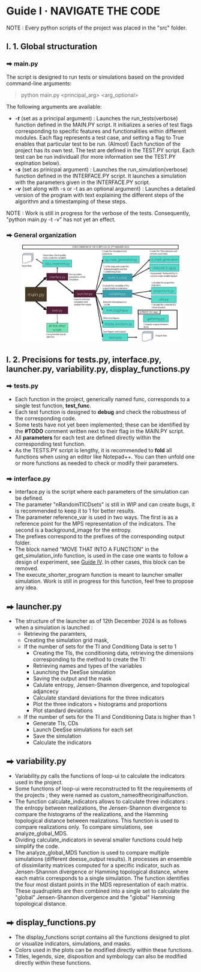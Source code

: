 # Guide I  ·  NAVIGATE THE CODE
NOTE : Every python scripts of the project was placed in the "src" folder.
## I. 1. Global structuration
### ⮕ main.py
The script is designed to run tests or simulations based on the provided command-line arguments: 
> python main.py \<principal_arg\> \<arg_optional\>

The following arguments are available:

- ***-t*** (set as a principal argument) : Launches the run_tests(verbose) function defined in the MAIN.PY script. It initializes a series of test flags corresponding to specific features and functionalities within different modules. Each flag represents a test case, and setting a flag to True enables that particular test to be run. (Almost) Each function of the project has its own test. The test are defined in the TEST.PY script. Each test can be run individuall (for more information see the TEST.PY explnation below).
- ***-s*** (set as prinicpal argument) : Launches the run_simulation(verbose) function defined in the INTERFACE.PY script. It launches a simulation with the parameters given in the INTERFACE.PY script.
- ***-v*** (set along with -s or -t as an optional argument) : Launches a detailed version of the program with text explaining the different steps of the algorithm and a timestamping of these steps.

NOTE : Work is still in progress for the verbose of the tests. Consequently, "python main.py -t -v" has not yet an effect.
 
### ⮕ General organization

<center><img src="images/Structuration of the scripts.png" alt="what image shows" width="85%"></center>

## I. 2. Precisions for tests.py, interface.py, launcher.py, variability.py, display_functions.py

### ⮕ tests.py

- Each function in the project, generically named func, corresponds to a single test function, **test_func**.
- Each test function is designed to **debug** and check the robustness of the corresponding code.
- Some tests have not yet been implemented; these can be identified by the **#TODO** comment written next to their flag in the MAIN.PY script.
- All **parameters** for each test are defined directly within the corresponding test function.
- As the TESTS.PY script is lengthy, it is recommended to **fold** all functions when using an editor like Notepad++. You can then unfold one or more functions as needed to check or modify their parameters.

### ⮕ interface.py

- Interface.py is the script where each parameters of the simulation can be defined.
- The parameter "nRandomTICDsets" is still in WIP and can create bugs, it is recommended to keep it to 1 for better results.
- The parameter reference_var is used in two ways. The first is as a reference point for the MPS representation of the indicators. The second is a background_image for the entropy.
- The prefixes correspond to the prefixes of the corresponding output folder.
- The block named "MOVE THAT INTO A FUNCTION" in the get_simulation_info function, is used in the case one wants to follow a design of experiment, see [Guide IV](https://github.com/AxMeNi/GeoclassificationMPS/blob/main/Guide%20IV%20%C2%B7%20Launch%20a%20simulation%20following%20a%20DOE.md). In other cases, this block can be removed.
- The execute_shorter_program function is meant to launcher smaller simulation. Work is still in progress for this function, feel free to propose any idea.

## ⮕ launcher.py

- The structure of the launcher as of 12th December 2024 is as follows when a simulation is launched :
   - Retrieving the paramters,
   - Creating the simulation grid mask,
   - If the number of sets for the TI and Conditiong Data is set to 1
      - Creating the TIs, the conditioning data, retrieving the dimensions corresponding to the method to create the TI:
      - Retrieving names and types of the variables
      - Launching the DeeSse simulation
      - Saving the output and the mask
      - Calulate entropy, Jensen-Shannon divergence, and topological adjancecy
      - Calculate standard deviations for the three indicators
      - Plot the three indicators + histograms and proportions
      - Plot standard deviations
  - If the number of sets for the TI and Conditioning Data is higher than 1
      - Generate TIs, CDs
      - Launch DeeSse simulations for each set
      - Save the simulation
      - Calculate the indicators
   
 ## ⮕ variability.py

- Variability.py calls the functions of loop-ui to calculate the indicators used in the project.
- Some functions of loop-ui were reconstructed to fit the requirements of the projects ; they were named as custom_nameoftheoriginalfunction.
- The function calculate_indicators allows to calculate three indicators : the entropy between realizations, the Jensen-Shannon divergence to compare the histograms of the realizations, and the Hamming topological distance between realizations. This function is used to compare realizations only. To compare simulations, see analyze_global_MDS.
- Dividing calculate_indicators in several smaller functions could help simplify the code.
- The analyze_global_MDS function is used to compare multiple simulations (different deesse_output results). It processes an ensemble of dissimilarity matrices computed for a specific indicator, such as Jensen-Shannon divergence or Hamming topological distance, where each matrix corresponds to a single simulation. The function identifies the four most distant points in the MDS representation of each matrix. These quadruplets are then combined into a single set to calculate the "global" Jensen-Shannon divergence and the "global" Hamming topological distance.

## ⮕ display_functions.py

- The display_functions script contains all the functions designed to plot or visualize indicators, simulations, and masks. 
- Colors used in the plots can be modified directly within these functions.
- Titles, legends, size, disposition and symbology can also be modified directly within these functions.





 
